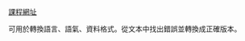 [課程網址](https://learn.deeplearning.ai/chatgpt-prompt-eng/lesson/6/transforming)

可用於轉換語言、語氣、資料格式。從文本中找出錯誤並轉換成正確版本。